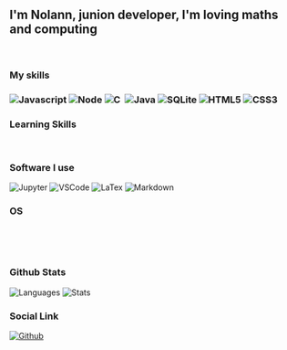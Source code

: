 ## I'm Nolann, junion developer, I'm loving maths and computing

<br>
<h3>My skills<h3>
  <p>
    <img alt="Javascript" src="https://img.shields.io/badge/JavaScript-F7DF1E?style=for-the-badge&logo=javascript&logoColor=black" />
    <img alt="Node" src="https://img.shields.io/badge/Node.js-43853D?style=for-the-badge&logo=node.js&logoColor=white" />
    <img alt="C" src="https://img.shields.io/badge/C-00599C?style=for-the-badge&logo=c&logoColor=white" />
    <img alt="" src="https://img.shields.io/badge/C%2B%2B-00599C?style=for-the-badge&logo=c%2B%2B&logoColor=white" />
    <img alt="Java" src="https://img.shields.io/badge/Java-ED8B00?style=for-the-badge&logo=java&logoColor=white" />
    <img alt="SQLite" src="https://img.shields.io/badge/SQLite-07405E?style=for-the-badge&logo=sqlite&logoColor=white" />
    <img alt="HTML5" src="https://img.shields.io/badge/HTML5-E34F26?style=for-the-badge&logo=html5&logoColor=white" />
    <img alt="CSS3" src="https://img.shields.io/badge/CSS3-1572B6?style=for-the-badge&logo=css3&logoColor=white" />
  </p>
  
  <h3>Learning Skills</h3>
  <p>
    <img alt="" src="https://img.shields.io/badge/MySQL-00000F?style=for-the-badge&logo=mysql&logoColor=white" />
    <img alt="" src="https://img.shields.io/badge/PHP-777BB4?style=for-the-badge&logo=php&logoColor=white" />
  </p>
  </h3>
  
  <h3>Software I use </h3>
  <p>
    <img alt="Jupyter" src="https://img.shields.io/badge/Made%20with-Jupyter-orange?style=for-the-badge&logo=Jupyter" />
    <img alt="VSCode" src="https://img.shields.io/badge/Made%20for-VSCode-1f425f.svg" />
    <img alt="LaTex" src="https://img.shields.io/badge/Made%20with-LaTeX-1f425f.svg" />
    <img alt="Markdown" src="https://img.shields.io/badge/Made%20with-Markdown-1f425f.svg" />
  </p>
  
  <h3>OS</h3>
  <p>
    <img alt="" src="https://img.shields.io/badge/Android-3DDC84?style=for-the-badge&logo=android&logoColor=white" />
    <img alt="" src="https://img.shields.io/badge/iOS-000000?style=for-the-badge&logo=ios&logoColor=white" />
    <img alt="" src="https://img.shields.io/badge/Windows-0078D6?style=for-the-badge&logo=windows&logoColor=white" />
    <img alt="" src="https://img.shields.io/badge/Ubuntu-E95420?style=for-the-badge&logo=ubuntu&logoColor=white" />
  </p>
  <br>
  <h3> Github Stats </h3>
  <img alt="Languages" src="https://github-readme-stats.vercel.app/api/top-langs/?username=nolannC&theme=blue-green" />
  <img alt="Stats" src="https://github-readme-stats.vercel.app/api?username=nolannC&theme=blue-green" />
  
### Social Link 
 
<p><a href="https://github.com/nolannC" target="_blank"><img alt="Github" src="https://img.shields.io/badge/GitHub-%2312100E.svg?&style=for-the-badge&logo=Github&logoColor=white" /></a>  
</p>
  
  <!--
**nolannC/nolannC** is a ✨ _special_ ✨ repository because its `README.md` (this file) appears on your GitHub profile.

Here are some ideas to get you started:

- 🔭 I’m currently working on ...
- 🌱 I’m currently learning ...
- 👯 I’m looking to collaborate on ...
- 🤔 I’m looking for help with ...
- 💬 Ask me about ...
- 📫 How to reach me: ...
- 😄 Pronouns: ...
- ⚡ Fun fact: ...
-->
